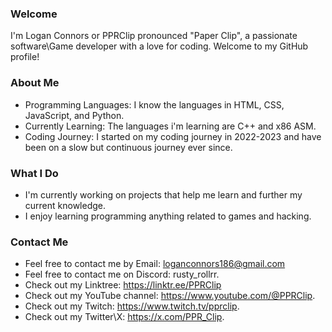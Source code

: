 ### Welcome 
I'm Logan Connors or PPRClip pronounced "Paper Clip", a passionate software\Game developer with a love for coding. Welcome to my GitHub profile! 

### About Me 
- Programming Languages: I know the languages in HTML, CSS, JavaScript, and Python.
- Currently Learning: The languages i'm learning are C++ and x86 ASM.
- Coding Journey: I started on my coding journey in 2022-2023 and have been on a slow but continuous journey ever since.

### What I Do 
- I'm currently working on projects that help me learn and further my current knowledge.
- I enjoy learning programming anything related to games and hacking.

### Contact Me 
- Feel free to contact me by Email: loganconnors186@gmail.com
- Feel free to contact me on Discord: rusty_rollrr.
- Check out my Linktree: https://linktr.ee/PPRClip
- Check out my YouTube channel: https://www.youtube.com/@PPRClip.
- Check out my Twitch: https://www.twitch.tv/pprclip. 
- Check out my Twitter\X: https://x.com/PPR_Clip.
